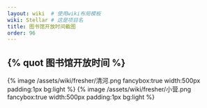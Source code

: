 ```yaml
---
layout: wiki  # 使用wiki布局模板
wiki: Stellar # 这是项目名
title: 图书馆开放时间截图
order: 96
---
```


## {% quot 图书馆开放时间 %}

{% image /assets/wiki/fresher/清河.png  fancybox:true width:500px padding:1px bg:light %}
{% image /assets/wiki/fresher/小营.png  fancybox:true width:500px padding:1px bg:light %}